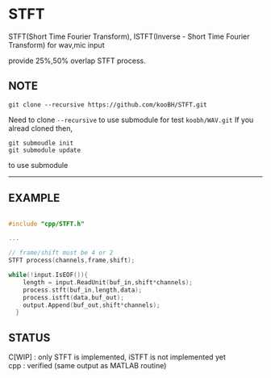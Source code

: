# STFT

STFT(Short Time Fourier Transform), ISTFT(Inverse - Short Time Fourier Transform) for wav,mic input  

provide 25%,50% overlap STFT process.  

## NOTE

```git clone --recursive https://github.com/kooBH/STFT.git```

Need to clone ```--recursive``` to use submodule for test ```koobh/WAV.git```
If you alread cloned then,
```
git submoudle init
git submodule update
```
to use submodule

---

## EXAMPLE

```cpp

#include "cpp/STFT.h"

...

// frame/shift must be 4 or 2
STFT process(channels,frame,shift);

while(!input.IsEOF()){
    length = input.ReadUnit(buf_in,shift*channels);
    process.stft(buf_in,length,data);
    process.istft(data,buf_out);
    output.Append(buf_out,shift*channels);
  }

```

## STATUS

C[WIP] : only STFT is implemented, iSTFT is not implemented yet   
cpp    : verified (same output as MATLAB routine)  
